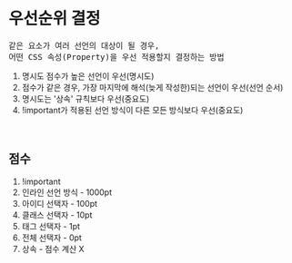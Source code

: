 <h1>우선순위 결정</h1>
<pre>
같은 요소가 여러 선언의 대상이 될 경우,
어떤 CSS 속성(Property)을 우선 적용할지 결정하는 방법
</pre>
<ol>
  <li>명시도 점수가 높은 선언이 우선(명시도)</li>
  <li>점수가 같은 경우, 가장 마지막에 해석(늦게 작성한)되는 선언이 우선(선언 순서)</li>
  <li>명시도는 '상속' 규칙보다 우선(중요도)</li>
  <li>!important가 적용된 선언 방식이 다른 모든 방식보다 우선(중요도)</li>
</ol>
<br>
<h2>점수</h2>
<ol>
  <li>!important</li>
  <li>인라인 선언 방식 - 1000pt</li>
  <li>아이디 선택자 - 100pt</li>
  <li>클래스 선택자 - 10pt</li>
  <li>태그 선택자 - 1pt</li>
  <li>전체 선택자 - 0pt</li>
  <li>상속 - 점수 계산 X</li>
</ol
